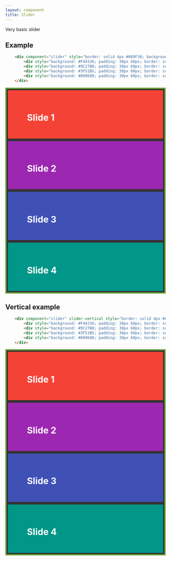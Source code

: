 ```yaml
---
layout: component
title: Slider
---
```


Very basic slider

## Example

```html
	<div component="slider" style="border: solid 4px #689F38; background: #f00;">
		<div style="background: #F44336; padding: 30px 60px; border: solid 4px #333;"><h1 style="color: #fff;">Slide 1</h1></div>
		<div style="background: #9C27B0; padding: 30px 60px; border: solid 4px #333;"><h1 style="color: #fff;">Slide 2</h1></div>
		<div style="background: #3F51B5; padding: 30px 60px; border: solid 4px #333;"><h1 style="color: #fff;">Slide 3</h1></div>
		<div style="background: #009688; padding: 30px 60px; border: solid 4px #333;"><h1 style="color: #fff;">Slide 4</h1></div>
	</div>
```

<div component="slider" style="border: solid 4px #689F38; background: #f00;">
	<div style="background: #F44336; padding: 30px 60px; border: solid 4px #333;"><h1 style="color: #fff;">Slide 1</h1></div>
	<div style="background: #9C27B0; padding: 30px 60px; border: solid 4px #333;"><h1 style="color: #fff;">Slide 2</h1></div>
	<div style="background: #3F51B5; padding: 30px 60px; border: solid 4px #333;"><h1 style="color: #fff;">Slide 3</h1></div>
	<div style="background: #009688; padding: 30px 60px; border: solid 4px #333;"><h1 style="color: #fff;">Slide 4</h1></div>
</div>

## Vertical example

```html
	<div component="slider" slider-vertical style="border: solid 4px #689F38; background: #f00;">
		<div style="background: #F44336; padding: 30px 60px; border: solid 4px #333;"><h1 style="color: #fff;">Slide 1</h1></div>
		<div style="background: #9C27B0; padding: 30px 60px; border: solid 4px #333;"><h1 style="color: #fff;">Slide 2</h1></div>
		<div style="background: #3F51B5; padding: 30px 60px; border: solid 4px #333;"><h1 style="color: #fff;">Slide 3</h1></div>
		<div style="background: #009688; padding: 30px 60px; border: solid 4px #333;"><h1 style="color: #fff;">Slide 4</h1></div>
	</div>
```

<div component="slider" style="border: solid 4px #689F38; background: #f00;">
	<div style="background: #F44336; padding: 30px 60px; border: solid 4px #333;"><h1 style="color: #fff;">Slide 1</h1></div>
	<div style="background: #9C27B0; padding: 30px 60px; border: solid 4px #333;"><h1 style="color: #fff;">Slide 2</h1></div>
	<div style="background: #3F51B5; padding: 30px 60px; border: solid 4px #333;"><h1 style="color: #fff;">Slide 3</h1></div>
	<div style="background: #009688; padding: 30px 60px; border: solid 4px #333;"><h1 style="color: #fff;">Slide 4</h1></div>
</div>

